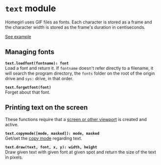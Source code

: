 `text` module
=============
Homegirl uses GIF files as fonts. Each character is stored as a frame and the character width is stored as the frame's duration in centiseconds.

[See example](https://raw.githubusercontent.com/poeticAndroid/homegirl/master/system_drive/fonts/Victoria.8b.gif)

Managing fonts
--------------
**`text.loadfont(fontname): font`**  
Load a font and return it. If `fontname` doesn't refer directly to a filename, it will search the program directory, the `fonts` folder on the root of the origin drive and `sys:` drive, in that order.

**`text.forgetfont(font)`**  
Forget about that font.

Printing text on the screen
---------------------------
These functions require that a [screen or other viewport](view) is created and active.

**`text.copymode([mode, masked]): mode, masked`**  
Get/set the [copy mode](image) regarding text.

**`text.draw(text, font, x, y): width, height`**  
Draw given text with given font at given spot and return the size of the text in pixels.
